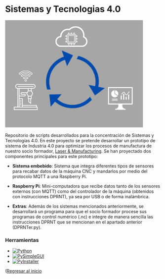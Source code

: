 <a name = "readme-top"></a>

# Sistemas y Tecnologias 4.0

![Project Info. Cycle][project-pic]

Repositorio de scripts desarrollados para la concentración de Sistemas y Tecnologías 4.0. En este proyecto se pretende
desarrollar un prototipo de sistema de Industria 4.0 para
optimizar los procesos de manufactura de nuestro socio
formador, [Laser & Manufacturing][laser-link].
Se han proyectado dos componentes principales para este
prototipo:
* **Sistema embebido**: Sistema que integra diferentes tipos
de sensores para recabar datos de la máquina CNC y
mandarlos por medio del protocolo MQTT a una Raspberry Pi.
* **Raspberry Pi**: Mini-computadora que recibe datos tanto
de los sensores externos (con MQTT) como del controlador
de la máquina (obtenidos con instrucciones DPRNT), ya sea
por USB o de forma inalámbrica.

* **Extras**: Además de los sistemas mencionados anteriormente, se
desarrollará un programa para que el socio formador procese sus
programas de control numérico (.nc) e integre de manera sencilla
las instrucciones DPRNT que se mencionan en el apartado anterior (DPRNTer.py).

### Herramientas
* [![Python][python-badge]][python-link]
* [![PySimpleGUI][pysimplegui-badge]][pysimplegui-link]
* [![PyInstaller][pyinstaller-badge]][pyinstaller-link]


<p align = "">(<a href = "#readme-top">Regresar al inicio</p>

<!--
#### Primer prototipo de la interfaz
![First GUI Draft][GUI-Draft_Link]
-->

[python-link]: https://www.python.org/
[python-badge]: https://img.shields.io/badge/Python-v3.8-blue
[pysimplegui-link]: https://www.pysimplegui.org/en/latest/
[pysimplegui-badge]: https://img.shields.io/badge/PySimpleGUI-v4.60-blue
[laser-link]: https://www.lasermanufactura.com/
[project-pic]: https://github.com/aaronrt21/SistemasTecnologias4.0/blob/main/Images/InfoCycle.png
[pyinstaller-badge]: https://img.shields.io/badge/PyInstaller-v5.4.1-blue
[pyinstaller-link]: https://pyinstaller.org/en/stable/